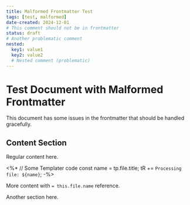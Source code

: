 ```yaml
---
title: Malformed Frontmatter Test
tags: [test, malformed]
date-created: 2024-12-01
# This comment should not be in frontmatter
status: draft
# Another problematic comment
nested:
  key1: value1
  key2: value2
  # Nested comment (problematic)
---
```


# Test Document with Malformed Frontmatter

This document has some issues in the frontmatter that should be handled gracefully.

## Content Section

Regular content here.

<%*
// Some Templater code
const name = tp.file.title;
tR += `Processing file: ${name}`;
-%>

More content with `= this.file.name` reference.

Another section here. 